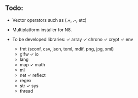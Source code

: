 Todo:
---

- Vector operators such as (.+, .-, etc)
- Multiplatform installer for N8.

- To be developed libraries:
    ✓ array
    ✓ chrono
    ✓ crypt
    ✓ env
    * fmt (sconf, csv, json, toml, mdif, png, jpg, xml)
    * glfw
    ✓ io
    * lang
    * map
    ✓ math
    * ml
    * net
    ✓ reflect
    * regex 
    * str
    ✓ sys
    * thread
